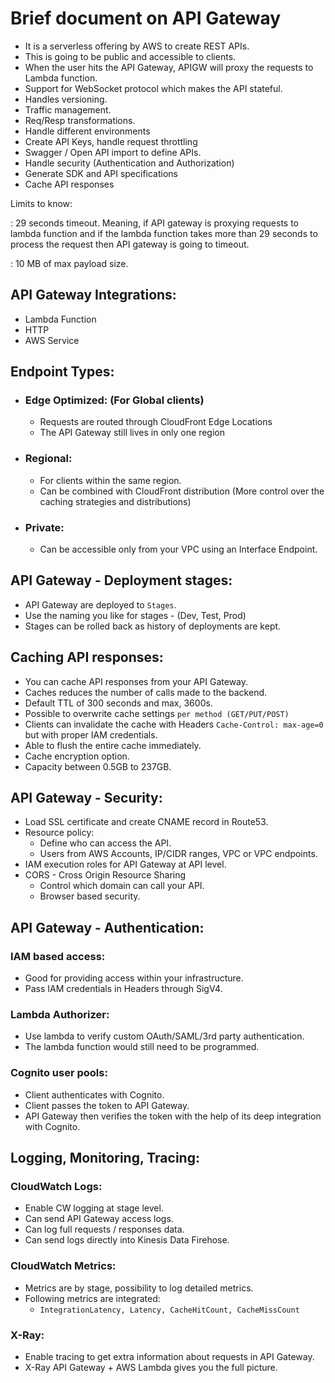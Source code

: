 # Brief document on API Gateway

- It is a serverless offering by AWS to create REST APIs.
- This is going to be public and accessible to clients.
- When the user hits the API Gateway, APIGW will proxy the requests to Lambda function.
- Support for WebSocket protocol which makes the API stateful.
- Handles versioning.
- Traffic management.
- Req/Resp transformations.
- Handle different environments
- Create API Keys, handle request throttling
- Swagger / Open API import to define APIs.
- Handle security (Authentication and Authorization)
- Generate SDK and API specifications
- Cache API responses

Limits to know:

: 29 seconds timeout. Meaning, if API gateway is proxying requests to lambda function and if the lambda function takes more than
29 seconds to process the request then API gateway is going to timeout.

: 10 MB of max payload size.


## API Gateway Integrations:
- Lambda Function
- HTTP
- AWS Service

## Endpoint Types:
- ### Edge Optimized: (For Global clients)
  - Requests are routed through CloudFront Edge Locations
  - The API Gateway still lives in only one region

- ### Regional:
  - For clients within the same region.
  - Can be combined with CloudFront distribution (More control over the caching strategies and distributions)

- ### Private:
  - Can be accessible only from your VPC using an Interface Endpoint.

## API Gateway - Deployment stages:
- API Gateway are deployed to `Stages`.
- Use the naming you like for stages - (Dev, Test, Prod)
- Stages can be rolled back as history of deployments are kept.

## Caching API responses:
- You can cache API responses from your API Gateway.
- Caches reduces the number of calls made to the backend. 
- Default TTL of 300 seconds and max, 3600s.
- Possible to overwrite cache settings `per method (GET/PUT/POST)`
- Clients can invalidate the cache with Headers `Cache-Control: max-age=0` but with proper IAM credentials.
- Able to flush the entire cache immediately.
- Cache encryption option.
- Capacity between 0.5GB to 237GB.

## API Gateway - Security:

- Load SSL certificate and create CNAME record in Route53.
- Resource policy:
  - Define who can access the API.
  - Users from AWS Accounts, IP/CIDR ranges, VPC or VPC endpoints.
- IAM execution roles for API Gateway at API level.
- CORS - Cross Origin Resource Sharing
  - Control which domain can call your API.
  - Browser based security.

## API Gateway - Authentication:

### IAM based access:
- Good for providing access within your infrastructure.
- Pass IAM credentials in Headers through SigV4.

### Lambda Authorizer:
- Use lambda to verify custom OAuth/SAML/3rd party authentication.
- The lambda function would still need to be programmed.

### Cognito user pools:
- Client authenticates with Cognito.
- Client passes the token to API Gateway.
- API Gateway then verifies the token with the help of its deep integration with Cognito.

## Logging, Monitoring, Tracing:

### CloudWatch Logs:
- Enable CW logging at stage level.
- Can send API Gateway access logs.
- Can log full requests / responses data.
- Can send logs directly into Kinesis Data Firehose.

### CloudWatch Metrics:
- Metrics are by stage, possibility to log detailed metrics.
- Following metrics are integrated:
  - `IntegrationLatency, Latency, CacheHitCount, CacheMissCount`

### X-Ray:
- Enable tracing to get extra information about requests in API Gateway.
- X-Ray API Gateway + AWS Lambda gives you the full picture.